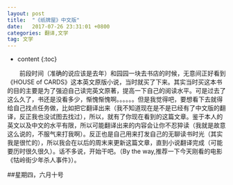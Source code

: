 ```yaml
---
layout: post
title:  "《纸牌屋》中文版"
date:   2017-07-26 23:31:01 +0800
categories: 翻译,文学
tag: 文学
---
```


* content
{:toc}


&emsp;&emsp;前段时间（准确的说应该是去年）和园园一块去书店的时候，无意间正好看到《HOUSE of CARDS》这本英文原版小说，当时就买了下来。其实当时买这本书的目的主要是为了强迫自己读完英文原著，提高一下自己的阅读水平。可是过去了这么久了，书还是没看多少，惭愧惭愧啊。。。。。。但是我觉得吧，要想看下去就得给自己找点任务做，比如把它翻译出来（我不知道现在是不是已经有了中文版的翻译，反正我也没试图去找过），所以，就有了你现在看到的这篇文章。鉴于本人的英文以及中文的水平有限，所以可能翻译出来的内容会让你不忍猝读（我就是故意这么说的，不服气来打我啊）。反正也是自己用来打发自己的无聊读书时光（其实我是很忙的），所以我会在以后的周末来更新这篇文章，直到小说翻译完成（可能要历时很久很久）。话不多说，开始干吧。（By the way,推荐一下今天刚看的电影《牯岭街少年杀人事件》）。

##星期四，六月十号
